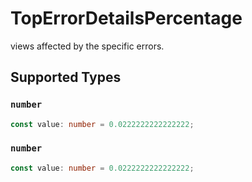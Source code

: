 # TopErrorDetailsPercentage

views affected by the specific errors.


## Supported Types

### `number`

```typescript
const value: number = 0.0222222222222222;
```

### `number`

```typescript
const value: number = 0.0222222222222222;
```

